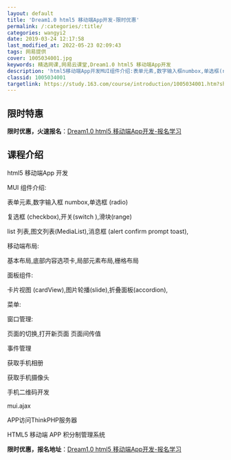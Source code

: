 ```yaml
---
layout: default
title: 'Dream1.0 html5 移动端App开发-限时优惠'
permalink: /:categories/:title/
categories: wangyi2
date: 2019-03-24 12:17:58
last_modified_at: 2022-05-23 02:09:43
tags: 网易提供
cover: 1005034001.jpg
keywords: 精选网课,网易云课堂,Dream1.0 html5 移动端App开发
description: 'html5移动端App开发MUI组件介绍:表单元素,数字输入框numbox,单选框(radio)复选框(checkbox'
classid: 1005034001
targetlink: https://study.163.com/course/introduction/1005034001.htm?share=1&shareId=1025206652&utm_campaign=share&utm_medium=iphoneShare&utm_source=&utm_u=1025206652
---
```


## 限时特惠

**限时优惠，火速报名**：[Dream1.0 html5 移动端App开发-报名学习](https://study.163.com/course/introduction/1005034001.htm?share=1&shareId=1025206652&utm_campaign=share&utm_medium=iphoneShare&utm_source=&utm_u=1025206652)

## 课程介绍

html5 移动端App 开发

MUI 组件介绍:

表单元素,数字输入框 numbox,单选框 (radio)

复选框 (checkbox),开关(switch ),滑块(range)

list 列表,图文列表(MediaList),消息框  (alert confirm prompt toast),

移动端布局:

基本布局,底部内容选项卡,局部元素布局,栅格布局

面板组件:

卡片视图 (cardView),图片轮播(slide),折叠面板(accordion),

菜单:



窗口管理:

页面的切换,打开新页面 页面间传值



事件管理

获取手机相册

获取手机摄像头

手机二维码开发

mui.ajax

APP访问ThinkPHP服务器

HTML5 移动端 APP 积分制管理系统

**限时优惠，报名地址**：[Dream1.0 html5 移动端App开发-报名学习](https://study.163.com/course/introduction/1005034001.htm?share=1&shareId=1025206652&utm_campaign=share&utm_medium=iphoneShare&utm_source=&utm_u=1025206652)

